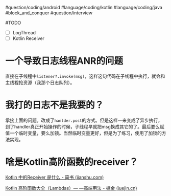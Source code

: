 #question/coding/android #language/coding/kotlin #language/coding/java #block_and_conquer #question/interview 

#TODO 

- [ ] LogThread
- [ ] Kotlin Receiver

# 一个导致日志线程ANR的问题

直接在子线程中`listener?.invoke(msg)`，这样这句代码在子线程中执行，就会和主线程抢资源（我那个日志队列）。

# 我打的日志不是我要的？

承接上面的问题。改成了`hanlder.post`的方式。但是这样一来变成了异步执行，到了handler真正开始操作的时候，子线程早就把msg换成其它的了。最后要么赋值一个临时变量，要么加锁。当然临时变量更好，但是为了练习，使用了加锁的方法实现。

# 啥是Kotlin高阶函数的receiver？

[Kotlin 中的Receiver 是什么 - 简书 (jianshu.com)](https://www.jianshu.com/p/a887007f1e46)

[Kotlin 高阶函数大全（Lambdas）— —高端用法 - 掘金 (juejin.cn)](https://juejin.cn/post/7202634945171816505#heading-3)
